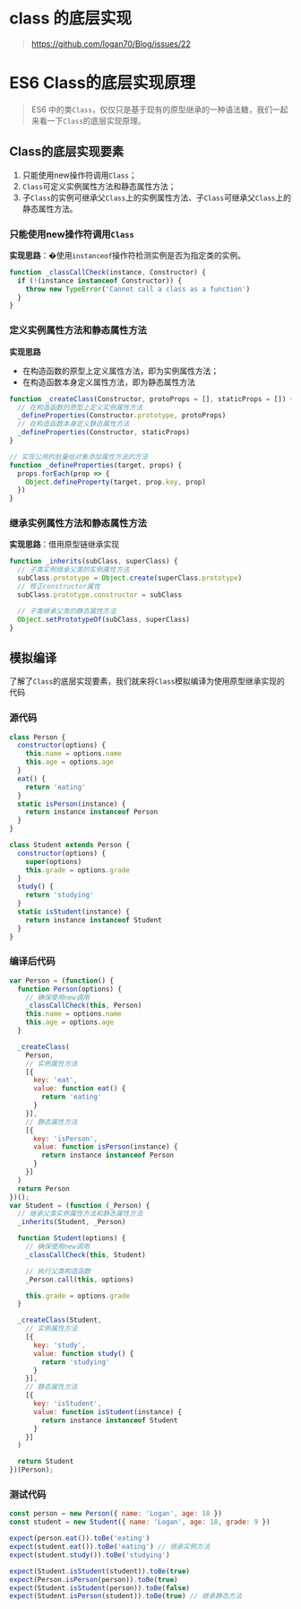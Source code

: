 # class 的底层实现

> https://github.com/logan70/Blog/issues/22

# ES6 Class的底层实现原理

> ES6 中的类`Class`，仅仅只是基于现有的原型继承的一种语法糖，我们一起来看一下`Class`的底层实现原理。

## Class的底层实现要素

1. 只能使用new操作符调用`Class`；
2. `Class`可定义实例属性方法和静态属性方法；
3. 子`Class`的实例可继承父`Class`上的实例属性方法、子`Class`可继承父`Class`上的静态属性方法。

### 只能使用new操作符调用`Class`

**实现思路**：�使用`instanceof`操作符检测实例是否为指定类的实例。

```js
function _classCallCheck(instance, Constructor) {
  if (!(instance instanceof Constructor)) {
    throw new TypeError('Cannot call a class as a function')
  }
}
```

### 定义实例属性方法和静态属性方法

**实现思路**

- 在构造函数的原型上定义属性方法，即为实例属性方法；
- 在构造函数本身定义属性方法，即为静态属性方法

```js
function _createClass(Constructor, protoProps = [], staticProps = []) {
  // 在构造函数的原型上定义实例属性方法
  _defineProperties(Constructor.prototype, protoProps)
  // 在构造函数本身定义静态属性方法
  _defineProperties(Constructor, staticProps)
}

// 实现公用的批量给对象添加属性方法的方法
function _defineProperties(target, props) {
  props.forEach(prop => {
    Object.defineProperty(target, prop.key, prop)
  })
}
```

### 继承实例属性方法和静态属性方法

**实现思路**：借用原型链继承实现

```js
function _inherits(subClass, superClass) {
  // 子类实例继承父类的实例属性方法
  subClass.prototype = Object.create(superClass.prototype)
  // 修正constructor属性
  subClass.prototype.constructor = subClass

  // 子类继承父类的静态属性方法
  Object.setPrototypeOf(subClass, superClass)
}
```

## 模拟编译

了解了`Class`的底层实现要素，我们就来将`Class`模拟编译为使用原型继承实现的代码

### 源代码

```js
class Person {
  constructor(options) {
    this.name = options.name
    this.age = options.age
  }
  eat() {
    return 'eating'
  }
  static isPerson(instance) {
    return instance instanceof Person
  }
}

class Student extends Person {
  constructor(options) {
    super(options)
    this.grade = options.grade
  }
  study() {
    return 'studying'
  }
  static isStudent(instance) {
    return instance instanceof Student
  }
}
```

### 编译后代码

```js
var Person = (function() {
  function Person(options) {
    // 确保使用new调用
    _classCallCheck(this, Person)
    this.name = options.name
    this.age = options.age
  }

  _createClass(
    Person,
    // 实例属性方法
    [{
      key: 'eat',
      value: function eat() {
        return 'eating'
      }
    }],
    // 静态属性方法
    [{
      key: 'isPerson',
      value: function isPerson(instance) {
        return instance instanceof Person
      }
    }]
  )
  return Person
})();
var Student = (function (_Person) {
  // 继承父类实例属性方法和静态属性方法
  _inherits(Student, _Person)

  function Student(options) {
    // 确保使用new调用
    _classCallCheck(this, Student)

    // 执行父类构造函数
    _Person.call(this, options)

    this.grade = options.grade
  }

  _createClass(Student,
    // 实例属性方法
    [{
      key: 'study',
      value: function study() {
        return 'studying'
      }
    }],
    // 静态属性方法
    [{
      key: 'isStudent',
      value: function isStudent(instance) {
        return instance instanceof Student
      }
    }]
  )

  return Student
})(Person);
```

### 测试代码

```js
const person = new Person({ name: 'Logan', age: 18 })
const student = new Student({ name: 'Logan', age: 18, grade: 9 })

expect(person.eat()).toBe('eating')
expect(student.eat()).toBe('eating') // 继承实例方法
expect(student.study()).toBe('studying')

expect(Student.isStudent(student)).toBe(true)
expect(Person.isPerson(person)).toBe(true)
expect(Student.isStudent(person)).toBe(false)
expect(Student.isPerson(student)).toBe(true) // 继承静态方法
```